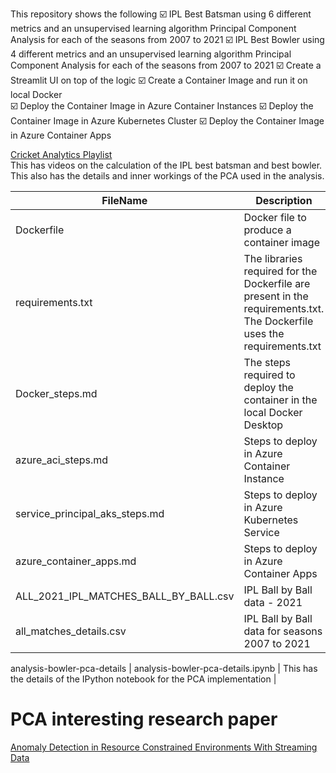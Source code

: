 This repository shows the following 
☑️ IPL Best Batsman using 6 different metrics and an unsupervised learning algorithm Principal Component Analysis for each of the seasons from 2007 to 2021
☑️ IPL Best Bowler using 4 different metrics and an unsupervised learning algorithm Principal Component Analysis for each of the seasons from 2007 to 2021
☑️ Create a Streamlit UI on top of the logic
☑️ Create a Container Image and run it on local Docker  
☑️ Deploy the Container Image in Azure Container Instances
☑️ Deploy the Container Image in Azure Kubernetes Cluster
☑️ Deploy the Container Image in Azure Container Apps    

[Cricket Analytics Playlist](https://www.youtube.com/playlist?list=PL3mYo8cDslVW4ZGXujokM9S_iXMAXb0hE)      
This has videos on the calculation of the IPL best batsman and best bowler. This also has the details and inner workings of the PCA used in the analysis.


|  FileName  |  Description |
|---|---|
|  Dockerfile | Docker file to produce a container image   |
|  requirements.txt | The libraries required for the Dockerfile are present in the requirements.txt. The Dockerfile uses the requirements.txt   |
|  Docker_steps.md | The steps required to deploy the container in the local Docker Desktop   |
|  azure_aci_steps.md | Steps to deploy in Azure Container Instance  |
|  service_principal_aks_steps.md | Steps to deploy in Azure Kubernetes Service  |
|  azure_container_apps.md | Steps to deploy in Azure Container Apps  |
|  ALL_2021_IPL_MATCHES_BALL_BY_BALL.csv | IPL Ball by Ball data - 2021  |
|  all_matches_details.csv | IPL Ball by Ball data for seasons 2007 to 2021  |
analysis-bowler-pca-details
|  analysis-bowler-pca-details.ipynb | This has the details of the IPython notebook for the PCA implementation  |

# PCA interesting research paper
[Anomaly Detection in Resource Constrained Environments With Streaming Data](https://www.amii.ca/latest-from-amii/anomaly-detection-resource-constrained-environments-streaming-data/)